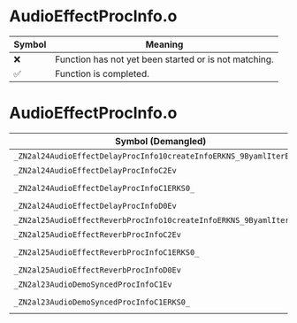 # AudioEffectProcInfo.o
| Symbol | Meaning 
| ------------- | ------------- 
| :x: | Function has not yet been started or is not matching. 
| :white_check_mark: | Function is completed. 


# AudioEffectProcInfo.o
| Symbol (Demangled) | Symbol (Mangled) | Decompiled? |
| ------------- |  ------------- | ------------- |
| `_ZN2al24AudioEffectDelayProcInfo10createInfoERKNS_9ByamlIterEPKc` | `al::AudioEffectDelayProcInfo::createInfo(al::ByamlIter const&,char const*)` | :white_check_mark: |
| `_ZN2al24AudioEffectDelayProcInfoC2Ev` | `al::AudioEffectDelayProcInfo::AudioEffectDelayProcInfo(void)` | :white_check_mark: |
| `_ZN2al24AudioEffectDelayProcInfoC1ERKS0_` | `al::AudioEffectDelayProcInfo::AudioEffectDelayProcInfo(al::AudioEffectDelayProcInfo const&)` | :white_check_mark: |
| `_ZN2al24AudioEffectDelayProcInfoD0Ev` | `al::AudioEffectDelayProcInfo::~AudioEffectDelayProcInfo()` | :white_check_mark: |
| `_ZN2al25AudioEffectReverbProcInfo10createInfoERKNS_9ByamlIterEPKc` | `al::AudioEffectReverbProcInfo::createInfo(al::ByamlIter const&,char const*)` | :white_check_mark: |
| `_ZN2al25AudioEffectReverbProcInfoC2Ev` | `al::AudioEffectReverbProcInfo::AudioEffectReverbProcInfo(void)` | :white_check_mark: |
| `_ZN2al25AudioEffectReverbProcInfoC1ERKS0_` | `al::AudioEffectReverbProcInfo::AudioEffectReverbProcInfo(al::AudioEffectReverbProcInfo const&)` | :white_check_mark: |
| `_ZN2al25AudioEffectReverbProcInfoD0Ev` | `al::AudioEffectReverbProcInfo::~AudioEffectReverbProcInfo()` | :white_check_mark: |
| `_ZN2al23AudioDemoSyncedProcInfoC1Ev` | `al::AudioDemoSyncedProcInfo::AudioDemoSyncedProcInfo(void)` | :white_check_mark: |
| `_ZN2al23AudioDemoSyncedProcInfoC1ERKS0_` | `al::AudioDemoSyncedProcInfo::AudioDemoSyncedProcInfo(al::AudioDemoSyncedProcInfo const&)` | :white_check_mark: |
